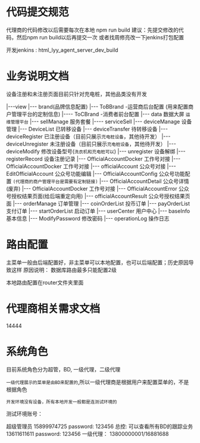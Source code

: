 # 代码提交规范
代理商的代码修改以后需要每次在本地 npm run build 
建议：先提交修改的代码，然后npm run build以后再提交一次
或者找周修亮改一下jenkins打包配置


开发jenkins : html_lyy_agent_server_dev_build

# 业务说明文档
设备注册和未注册页面目前只针对充电桩，其他品类没有开发

|---view
     |--- brand(品牌信息配置)
          |---  ToBBrand -运营商后台配置 (用来配置商户管理平台的定制信息)
          |---- ToCBrand -消费者前台配置
     |--- data 数据大屏 `运维管理平台`
     |--- sellManage 服务套餐
          |---- serviceSell
     |--- deviceManage 设备管理
          |--- DeviceList 已转移设备
          |--- deviceTransfer 待转移设备
          |--- deviceRegister 已注册设备（目前只展示`充电桩设备`，其他待开发）
          |--- deviceUnregister 未注册设备（目前只展示`充电桩设备`，其他待开发）
          |--- deviceModify 修改设备型号(`洗衣机和充电桩可以`)
          |--- unregister 设备解绑
          |--- registerRecord 设备注册记录
          |--- OfficialAccountDocker 工作号对接
          |--- OfficialAccountDocker 工作号对接
     |--- officialAccount 公众号对接
          |--- EditOfficialAccount 公众号功能编辑
          |--- OfficialAccountConfig 公众号功能配置 `(代理商的商户管理平台是需要有定制链接)`
          |--- OfficialAccountDetail 公众号详情(废弃)
          |--- OfficialAccountDocker 工作号对接
          |--- OfficialAccountError 公众号授权结果页面(给后端重定向用)
          |--- officialAccountResult 公众号授权结果页面
     |--- orderManage 订单管理
          |--- coinOrderList 投币订单
          |--- payOrderList 支付订单
          |--- startOrderList 启动订单
     |--- userCenter 用户中心 
          |--- baseInfo 基本信息
          |--- ModifyPassword 修改密码
          |--- operationLog 操作日志

# 路由配置
主菜单一般由后端配置好，非主菜单可以本地配置，也可以后端配置；历史原因导致这样
原因说明： 数据库路由最多只能配置2级

本地路由配置在router文件夹里面


# 代理商相关需求文档



14444 

# 系统角色
目前系统角色分为超管，BD, 一级代理，二级代理

`一级代理展示的菜单是由BD来配置的`,所以一级代理商是根据用户来配置菜单的，不是根据角色

`开发环境没有设备，所有本地开发一般都是连测试环境的`

测试环境账号：

超级管理员
     15899974725 password: 123456
总控: 可以查看所有BD的跟踪业务
     13611611611 password: 123456
一级代理： 
     13800000001/16881688